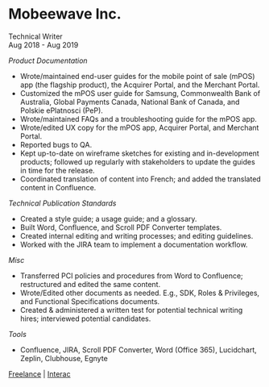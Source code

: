 # Mobeewave Inc.
Technical Writer  
Aug 2018 - Aug 2019  

*Product Documentation*
* Wrote/maintained end-user guides for the mobile point of sale (mPOS) app (the flagship product), the Acquirer Portal,
and the Merchant Portal.
* Customized the mPOS user guide for Samsung, Commonwealth Bank of Australia, Global Payments Canada,
National Bank of Canada, and Polskie ePlatnosci (PeP).
* Wrote/maintained FAQs and a troubleshooting guide for the mPOS app.
* Wrote/edited UX copy for the mPOS app, Acquirer Portal, and Merchant Portal.
* Reported bugs to QA.
* Kept up-to-date on wireframe sketches for existing and in-development products; followed up regularly with stakeholders to update the guides in time for the release.
* Coordinated translation of content into French; and added the translated content in Confluence.

*Technical Publication Standards*
* Created a style guide; a usage guide; and a glossary.
* Built Word, Confluence, and Scroll PDF Converter templates.
* Created internal editing and writing processes; and editing guidelines.
* Worked with the JIRA team to implement a documentation workflow.

*Misc*
* Transferred PCI policies and procedures from Word to Confluence; restructured and edited the same content.
* Wrote/Edited other documents as needed. E.g., SDK, Roles & Privileges, and Functional Specifications
documents.
* Created & administered a written test for potential technical writing hires; interviewed potential candidates.

*Tools*
* Confluence, JIRA, Scroll PDF Converter, Word (Office 365), Lucidchart, Zeplin, Clubhouse, Egnyte

[Freelance](freelance.md) | [Interac](interac.md)